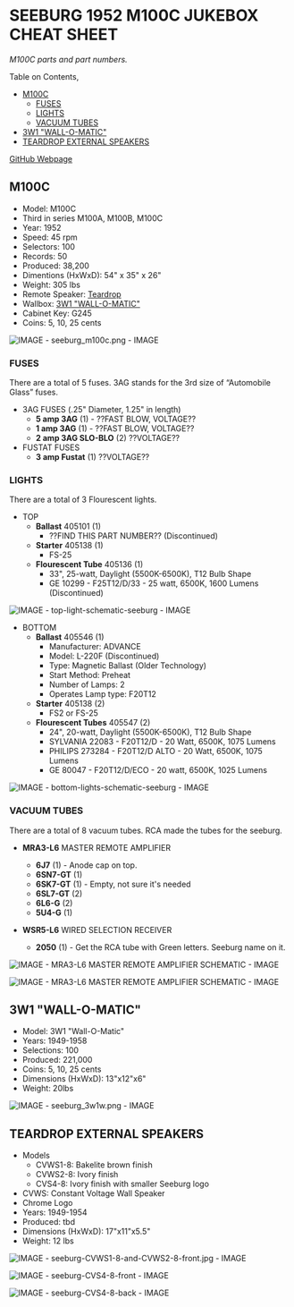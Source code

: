 # SEEBURG 1952 M100C JUKEBOX CHEAT SHEET

_M100C parts and part numbers._

Table on Contents,

* [M100C](https://github.com/JeffDeCola/my-cheat-sheets/tree/master/other/random-stuff/seeburg-1952-m100c-jukebox-cheat-sheet#m100c)
  * [FUSES](https://github.com/JeffDeCola/my-cheat-sheets/tree/master/other/random-stuff/seeburg-1952-m100c-jukebox-cheat-sheet#fuses)
  * [LIGHTS](https://github.com/JeffDeCola/my-cheat-sheets/tree/master/other/random-stuff/seeburg-1952-m100c-jukebox-cheat-sheet#lights)
  * [VACUUM TUBES](https://github.com/JeffDeCola/my-cheat-sheets/tree/master/other/random-stuff/seeburg-1952-m100c-jukebox-cheat-sheet#vacuum-tubes)
* [3W1 "WALL-O-MATIC"](https://github.com/JeffDeCola/my-cheat-sheets/tree/master/other/random-stuff/seeburg-1952-m100c-jukebox-cheat-sheet#3w1-wall-o-matic)
* [TEARDROP EXTERNAL SPEAKERS](https://github.com/JeffDeCola/my-cheat-sheets/tree/master/other/random-stuff/seeburg-1952-m100c-jukebox-cheat-sheet#teardrop-external-speakers)

[GitHub Webpage](https://jeffdecola.github.io/my-cheat-sheets/)

## M100C

* Model: M100C
* Third in series M100A, M100B, M100C
* Year: 1952
* Speed: 45 rpm
* Selectors: 100
* Records: 50
* Produced: 38,200
* Dimentions (HxWxD): 54" x 35" x 26"
* Weight: 305 lbs
* Remote Speaker: [Teardrop](https://github.com/JeffDeCola/my-cheat-sheets/tree/master/other/random-stuff/seeburg-1952-m100c-jukebox-cheat-sheet#teardrop-external-speakers)
* Wallbox: [3W1 "WALL-O-MATIC"](https://github.com/JeffDeCola/my-cheat-sheets/tree/master/other/random-stuff/seeburg-1952-m100c-jukebox-cheat-sheet#3w1-wall-o-matic)
* Cabinet Key: G245
* Coins: 5, 10, 25 cents

![IMAGE - seeburg_m100c.png - IMAGE](../../../docs/pics/seeburg_m100c.png)

### FUSES

There are a total of 5 fuses. 3AG stands for the 3rd size of “Automobile Glass” fuses.

* 3AG FUSES  (.25" Diameter, 1.25" in length)
  * **5 amp 3AG** (1) - ??FAST BLOW, VOLTAGE??
  * **1 amp 3AG** (1) - ??FAST BLOW, VOLTAGE??
  * **2 amp 3AG SLO-BLO** (2) ??VOLTAGE??
* FUSTAT FUSES  
  * **3 amp Fustat** (1) ??VOLTAGE??

### LIGHTS

There are a total of 3 Flourescent lights.

* TOP
  * **Ballast** 405101 (1)
    * ??FIND THIS PART NUMBER?? (Discontinued)
  * **Starter** 405138 (1)
    * FS-25
  * **Flourescent Tube** 405136 (1)
    * 33", 25-watt, Daylight (5500K-6500K), T12 Bulb Shape
    * GE 10299 - F25T12/D/33 - 25 watt, 6500K, 1600 Lumens (Discontinued)

![IMAGE - top-light-schematic-seeburg - IMAGE](../../../docs/pics/top-light-schematic-seeburg.jpg)

* BOTTOM
  * **Ballast** 405546 (1)
    * Manufacturer: ADVANCE
    * Model: L-220F (Discontinued)
    * Type: Magnetic Ballast (Older Technology)
    * Start Method: Preheat
    * Number of Lamps: 2
    * Operates Lamp type: F20T12
  * **Starter** 405138 (2)
    * FS2 or FS-25
  * **Flourescent Tubes** 405547 (2)
    * 24", 20-watt, Daylight (5500K-6500K), T12 Bulb Shape
    * SYLVANIA 22083 - F20T12/D - 20 Watt, 6500K, 1075 Lumens
    * PHILIPS 273284 - F20T12/D ALTO - 20 Watt, 6500K, 1075 Lumens
    * GE 80047 - F20T12/D/ECO - 20 watt, 6500K, 1025 Lumens

![IMAGE - bottom-lights-schematic-seeburg - IMAGE](../../../docs/pics/bottom-lights-schematic-seeburg.jpg)

### VACUUM TUBES

There are a total of 8 vacuum tubes.
RCA made the tubes for the seeburg.

* **MRA3-L6** MASTER REMOTE AMPLIFIER
  * **6J7** (1) - Anode cap on top.
  * **6SN7-GT** (1)
  * **6SK7-GT** (1) - Empty, not sure it's needed
  * **6SL7-GT** (2)
  * **6L6-G** (2)
  * **5U4-G** (1)

* **WSR5-L6** WIRED SELECTION RECEIVER
  * **2050** (1) - Get the RCA tube with Green letters. Seeburg name on it.

![IMAGE - MRA3-L6 MASTER REMOTE AMPLIFIER SCHEMATIC - IMAGE](../../../docs/pics/MRA3-L6-master-remote-amplifier-schematic.jpg)

![IMAGE - MRA3-L6 MASTER REMOTE AMPLIFIER SCHEMATIC - IMAGE](../../../docs/pics/MRA3-L6-master-remote-amplifier-picture.jpg)

## 3W1 "WALL-O-MATIC"

* Model: 3W1 "Wall-O-Matic"
* Years: 1949-1958
* Selections: 100
* Produced: 221,000
* Coins: 5, 10, 25 cents
* Dimensions (HxWxD): 13"x12"x6"
* Weight: 20lbs

![IMAGE - seeburg_3w1w.png - IMAGE](../../../docs/pics/seeburg_3w1w.png)

## TEARDROP EXTERNAL SPEAKERS

* Models
  * CVWS1-8: Bakelite brown finish
  * CVWS2-8: Ivory finish
  * CVS4-8: Ivory finish with smaller Seeburg logo
* CVWS: Constant Voltage Wall Speaker
* Chrome Logo
* Years: 1949-1954
* Produced: tbd
* Dimensions (HxWxD): 17"x11"x5.5"
* Weight: 12 lbs

![IMAGE - seeburg-CVWS1-8-and-CVWS2-8-front.jpg - IMAGE](../../../docs/pics/seeburg-CVWS1-8-and-CVWS2-8-front.jpg)

![IMAGE - seeburg-CVS4-8-front - IMAGE](../../../docs/pics/seeburg-CVS4-8-front.jpg)

![IMAGE - seeburg-CVS4-8-back - IMAGE](../../../docs/pics/seeburg-CVS4-8-back.jpg)
